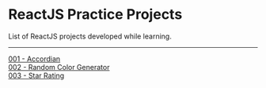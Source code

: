 # ReactJS Practice Projects
List of ReactJS projects developed while learning.

---
[001 - Accordian](https://rvkantpujari.github.io/reactjs-accordion/)\
[002 - Random Color Generator](https://rvkantpujari.github.io/reactjs-random-color/)\
[003 - Star Rating](https://rvkantpujari.github.io/star-rating/)
